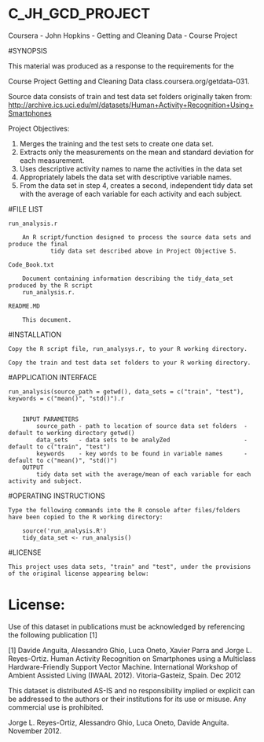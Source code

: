 # C_JH_GCD_PROJECT
Coursera - John Hopkins - Getting and Cleaning Data - Course Project

#SYNOPSIS

This material was produced as a response to the requirements for the 

Course Project
Getting and Cleaning Data
class.coursera.org/getdata-031.

Source data consists of train and test data set folders originally taken from:
	http://archive.ics.uci.edu/ml/datasets/Human+Activity+Recognition+Using+Smartphones

Project Objectives:
1. Merges the training and the test sets to create one data set.
2. Extracts only the measurements on the mean and standard deviation for each measurement. 
3. Uses descriptive activity names to name the activities in the data set
4. Appropriately labels the data set with descriptive variable names. 
5. From the data set in step 4, creates a second, independent tidy data set with the average of 
   each variable for each activity and each subject.


#FILE LIST

	run_analysis.r

		An R script/function designed to process the source data sets and produce the final 
                tidy data set described above in Project Objective 5.		

	Code_Book.txt

		Document containing information describing the tidy_data_set produced by the R script
		run_analysis.r. 

	README.MD

		This document.

#INSTALLATION

	Copy the R script file, run_analysys.r, to your R working directory.

	Copy the train and test data set folders to your R working directory.


#APPLICATION INTERFACE

	run_analysis(source_path = getwd(), data_sets = c("train", "test"), keywords = c("mean()", "std()").r 


		INPUT PARAMETERS
   			source_path - path to location of source data set folders  - default to working directory getwd()
   			data_sets   - data sets to be analyZed                     - default to c("train", "test")
			keywords    - key words to be found in variable names      - default to c("mean()", "std()")
		OUTPUT
   			tidy data set with the average/mean of each variable for each activity and subject.

	
#OPERATING INSTRUCTIONS

	Type the following commands into the R console after files/folders have been copied to the R working directory:

		source('run_analysis.R')
		tidy_data_set <- run_analysis()
	

#LICENSE

	This project uses data sets, "train" and "test", under the provisions of the original license appearing below:

License:
========
Use of this dataset in publications must be acknowledged by referencing the following publication [1] 

[1] Davide Anguita, Alessandro Ghio, Luca Oneto, Xavier Parra and Jorge L. Reyes-Ortiz. Human Activity Recognition on Smartphones using a Multiclass Hardware-Friendly Support Vector Machine. International Workshop of Ambient Assisted Living (IWAAL 2012). Vitoria-Gasteiz, Spain. Dec 2012

This dataset is distributed AS-IS and no responsibility implied or explicit can be addressed to the authors or their institutions for its use or misuse. Any commercial use is prohibited.

Jorge L. Reyes-Ortiz, Alessandro Ghio, Luca Oneto, Davide Anguita. November 2012.
